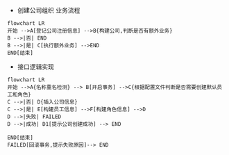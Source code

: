 - 创建公司组织 业务流程
```mermaid 
flowchart LR
开始 -->A[登记公司注册信息] -->B{构建公司,判断是否有额外业务}
B -->|否| END
B -->|是| C[执行额外业务] -->END
END[结束]
```

- 接口逻辑实现
```mermaid 
flowchart LR
开始 -->A{名称重名检测} --> B[开启事务] -->C{根据配置文件判断是否需要创建默认员工和角色}
C -->|否| D{插入公司信息}
C -->|是| E[构建员工信息] -->F[构建角色信息] -->D
D -->|失败| FAILED
D -->|成功| D1[提示公司创建成功] --> END

END[结束]
FAILED[回滚事务,提示失败原因]--> END
```

